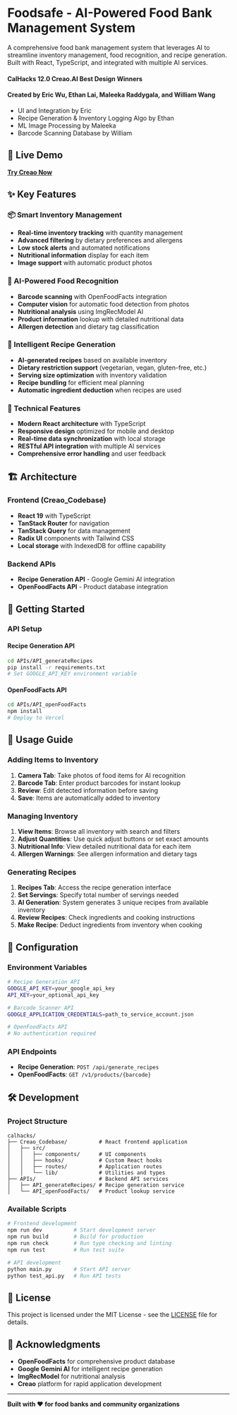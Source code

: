 # Foodsafe - AI-Powered Food Bank Management System

A comprehensive food bank management system that leverages AI to streamline inventory management, food recognition, and recipe generation. Built with React, TypeScript, and integrated with multiple AI services.

#### CalHacks 12.0 Creao.AI Best Design Winners

#### Created by Eric Wu, Ethan Lai, Maleeka Raddygala, and William Wang
- UI and Integration by Eric
- Recipe Generation & Inventory Logging Algo by Ethan
- ML Image Processing by Maleeka
- Barcode Scanning Database by William
## 🚀 Live Demo

**[Try Creao Now](https://production.creao.ai/share?app=TW8zO4eq&utm_source=share&utm_medium=link)**

## ✨ Key Features

### 📦 Smart Inventory Management
- **Real-time inventory tracking** with quantity management
- **Advanced filtering** by dietary preferences and allergens
- **Low stock alerts** and automated notifications
- **Nutritional information** display for each item
- **Image support** with automatic product photos

### 📸 AI-Powered Food Recognition
- **Barcode scanning** with OpenFoodFacts integration
- **Computer vision** for automatic food detection from photos
- **Nutritional analysis** using ImgRecModel AI
- **Product information** lookup with detailed nutritional data
- **Allergen detection** and dietary tag classification

### 🍳 Intelligent Recipe Generation
- **AI-generated recipes** based on available inventory
- **Dietary restriction support** (vegetarian, vegan, gluten-free, etc.)
- **Serving size optimization** with inventory validation
- **Recipe bundling** for efficient meal planning
- **Automatic ingredient deduction** when recipes are used

### 🔧 Technical Features
- **Modern React architecture** with TypeScript
- **Responsive design** optimized for mobile and desktop
- **Real-time data synchronization** with local storage
- **RESTful API integration** with multiple AI services
- **Comprehensive error handling** and user feedback

## 🏗️ Architecture

### Frontend (Creao_Codebase)
- **React 19** with TypeScript
- **TanStack Router** for navigation
- **TanStack Query** for data management
- **Radix UI** components with Tailwind CSS
- **Local storage** with IndexedDB for offline capability

### Backend APIs
- **Recipe Generation API** - Google Gemini AI integration
- **OpenFoodFacts API** - Product database integration

## 🚀 Getting Started

### API Setup

#### Recipe Generation API
```bash
cd APIs/API_generateRecipes
pip install -r requirements.txt
# Set GOOGLE_API_KEY environment variable
```

#### OpenFoodFacts API
```bash
cd APIs/API_openFoodFacts
npm install
# Deploy to Vercel
```

## 📱 Usage Guide

### Adding Items to Inventory
1. **Camera Tab**: Take photos of food items for AI recognition
2. **Barcode Tab**: Enter product barcodes for instant lookup
3. **Review**: Edit detected information before saving
4. **Save**: Items are automatically added to inventory

### Managing Inventory
1. **View Items**: Browse all inventory with search and filters
2. **Adjust Quantities**: Use quick adjust buttons or set exact amounts
3. **Nutritional Info**: View detailed nutritional data for each item
4. **Allergen Warnings**: See allergen information and dietary tags

### Generating Recipes
1. **Recipes Tab**: Access the recipe generation interface
2. **Set Servings**: Specify total number of servings needed
3. **AI Generation**: System generates 3 unique recipes from available inventory
4. **Review Recipes**: Check ingredients and cooking instructions
5. **Make Recipe**: Deduct ingredients from inventory when cooking

## 🔧 Configuration

### Environment Variables
```bash
# Recipe Generation API
GOOGLE_API_KEY=your_google_api_key
API_KEY=your_optional_api_key

# Barcode Scanner API
GOOGLE_APPLICATION_CREDENTIALS=path_to_service_account.json

# OpenFoodFacts API
# No authentication required
```

### API Endpoints
- **Recipe Generation**: `POST /api/generate_recipes`
- **OpenFoodFacts**: `GET /v1/products/{barcode}`

## 🛠️ Development

### Project Structure
```
calhacks/
├── Creao_Codebase/          # React frontend application
│   ├── src/
│   │   ├── components/      # UI components
│   │   ├── hooks/           # Custom React hooks
│   │   ├── routes/          # Application routes
│   │   └── lib/             # Utilities and types
├── APIs/                    # Backend API services
│   ├── API_generateRecipes/ # Recipe generation service
│   └── API_openFoodFacts/   # Product lookup service
```

### Available Scripts
```bash
# Frontend development
npm run dev          # Start development server
npm run build        # Build for production
npm run check        # Run type checking and linting
npm run test         # Run test suite

# API development
python main.py       # Start API server
python test_api.py   # Run API tests
```

## 📄 License

This project is licensed under the MIT License - see the [LICENSE](LICENSE) file for details.

## 🙏 Acknowledgments

- **OpenFoodFacts** for comprehensive product database
- **Google Gemini AI** for intelligent recipe generation
- **ImgRecModel** for nutritional analysis
- **Creao** platform for rapid application development

---

**Built with ❤️ for food banks and community organizations**
